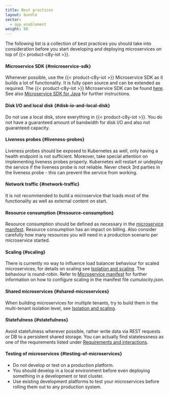 ```yaml
---
title: Best practices
layout: bundle
sector:
  - app_enablement
weight: 80
---
```


The following list is a collection of best practices you should take into consideration before you start developing and deploying microservices on top of {{< product-c8y-iot >}}.


#### Microservice SDK {#microservice-sdk}

Whenever possible, use the {{< product-c8y-iot >}} Microservice SDK as it builds a lot of functionality. It is fully open source and can be extended as required. The {{< product-c8y-iot >}} Microservice SDK can be found [here](https://github.com/SoftwareAG/cumulocity-clients-java/tree/develop/microservice). See also [Microservice SDK for Java](/microservice-sdk/java/) for further instructions.


#### Disk I/O and local disk {#disk-io-and-local-disk}

Do not use a local disk, store everything in {{< product-c8y-iot >}}. You do not have a guaranteed amount of bandwidth for disk I/O and also not guaranteed capacity.


#### Liveness probes {#liveness-probes}

Liveness probes should be exposed to Kubernetes as well, only having a health endpoint is not sufficient. Moreover, take special attention on implementing liveness probes properly. Kubernetes will restart or undeploy the service if the liveness probe is not reliable. Never check 3rd parties in the liveness probe - this can prevent the service from working.


#### Network traffic {#network-traffic}

It is not recommended to build a microservice that loads most of the functionality as well as external content on start.


#### Resource consumption {#resource-consumption}

Resource consumption should be defined as necessary in the [microservice manifest](/microservice-sdk/general-aspects/#microservice-manifest). Resource consumption has an impact on billing. Also consider carefully how many resources you will need in a production scenario per microservice started.


#### Scaling {#scaling}

There is currently no way to influence load balancer behaviour for scaled microservices, for details on scaling see [Isolation and scaling](/microservice-sdk/general-aspects/#isolation-scaling). The behaviour is round-robin. Refer to [Microservice manifest](/microservice-sdk/general-aspects/#microservice-manifest) for further information on how to configure scaling in the manifest file *cumulocity.json*.


#### Shared microservices {#shared-microservices}

When building microservices for multiple tenants, try to build them in the multi-tenant isolation level, see [Isolation and scaling](/microservice-sdk/general-aspects/#isolation-scaling).


#### Statefulness {#statefulness}

Avoid statefulness wherever possible, rather write data via REST requests or DB to a persistent shared storage. You can actually find statelessness as one of the requirements listed under [Requirements and interactions](/microservice-sdk/general-aspects/#requirements-interactions).


#### Testing of microservices {#testing-of-microservices}

* Do not develop or test on a production platform.
* You should develop in a local environment before even deploying something in a development or test cluster.
* Use existing development platforms to test your microservices before rolling them out to any production system.
